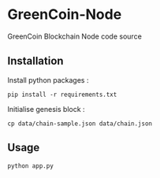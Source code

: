 # GreenCoin-Node

GreenCoin Blockchain Node code source

## Installation

Install python packages :

`pip install -r requirements.txt`

Initialise genesis block :

`cp data/chain-sample.json data/chain.json`

## Usage

```python app.py```
